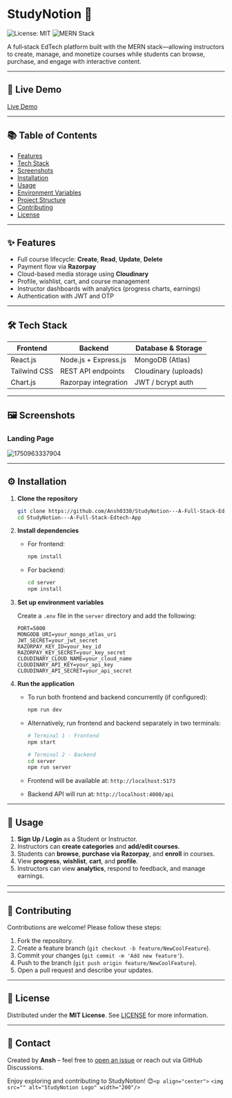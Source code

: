 # StudyNotion 🚀

![License: MIT](https://img.shields.io/badge/License-MIT-green) ![MERN Stack](https://img.shields.io/badge/Stack-MERN-blue)

A full‑stack EdTech platform built with the MERN stack—allowing instructors to create, manage, and monetize courses while students can browse, purchase, and engage with interactive content.

---

## 🔗 Live Demo

[Live Demo ](https://studynotion-frontend-beta-jet.vercel.app/ "Go to homepage")

---

## 📚 Table of Contents

- [Features](#-features)
- [Tech Stack](#-tech-stack)
- [Screenshots](#-screenshots)
- [Installation](#-installation)
- [Usage](#-usage)
- [Environment Variables](#-environment-variables)
- [Project Structure](#-project-structure)
- [Contributing](#-contributing)
- [License](#-license)

---

## ✨ Features

- Full course lifecycle: **Create**, **Read**, **Update**, **Delete**
- Payment flow via **Razorpay**
- Cloud-based media storage using **Cloudinary**
- Profile, wishlist, cart, and course management
- Instructor dashboards with analytics (progress charts, earnings)
- Authentication with JWT and OTP

---

## 🛠️ Tech Stack

| Frontend     | Backend              | Database & Storage   |
| ------------ | -------------------- | -------------------- |
| React.js     | Node.js + Express.js | MongoDB (Atlas)      |
| Tailwind CSS | REST API endpoints   | Cloudinary (uploads) |
| Chart.js     | Razorpay integration | JWT / bcrypt auth    |

---

## 🖼️ Screenshots

### Landing Page

![1750963337904](image/readme/1750963337904.png)

---

## ⚙️ Installation

1. **Clone the repository**

   ```bash
   git clone https://github.com/Ansh0330/StudyNotion---A-Full-Stack-Edtech-App.git
   cd StudyNotion---A-Full-Stack-Edtech-App
   ```
2. **Install dependencies**

   - For frontend:

     ```bash
     npm install
     ```
   - For backend:

     ```bash
     cd server
     npm install
     ```
3. **Set up environment variables**

   Create a `.env` file in the `server` directory and add the following:

   ```env
   PORT=5000
   MONGODB_URI=your_mongo_atlas_uri
   JWT_SECRET=your_jwt_secret
   RAZORPAY_KEY_ID=your_key_id
   RAZORPAY_KEY_SECRET=your_key_secret
   CLOUDINARY_CLOUD_NAME=your_cloud_name
   CLOUDINARY_API_KEY=your_api_key
   CLOUDINARY_API_SECRET=your_api_secret
   ```
4. **Run the application**

   - To run both frontend and backend concurrently (if configured):

     ```bash
     npm run dev
     ```
   - Alternatively, run frontend and backend separately in two terminals:

     ```bash
     # Terminal 1 - Frontend
     npm start

     # Terminal 2 - Backend
     cd server
     npm run server
     ```
   - Frontend will be available at: `http://localhost:5173`
   - Backend API will run at: `http://localhost:4000/api`

---

## 🚀 Usage

1. **Sign Up / Login** as a Student or Instructor.
2. Instructors can **create categories** and **add/edit courses**.
3. Students can **browse**, **purchase via Razorpay**, and **enroll** in courses.
4. View **progress**, **wishlist**, **cart**, and **profile**.
5. Instructors can view **analytics**, respond to feedback, and manage earnings.

---

---

## 🤝 Contributing

Contributions are welcome! Please follow these steps:

1. Fork the repository.
2. Create a feature branch (`git checkout -b feature/NewCoolFeature`).
3. Commit your changes (`git commit -m 'Add new feature'`).
4. Push to the branch (`git push origin feature/NewCoolFeature`).
5. Open a pull request and describe your updates.

---

## 📄 License

Distributed under the **MIT License**. See [LICENSE](LICENSE) for more information.

---

## 📝 Contact

Created by **Ansh** – feel free to [open an issue](https://github.com/Ansh0330/StudyNotion---A-Full-Stack-Edtech-App/issues) or reach out via GitHub Discussions.

Enjoy exploring and contributing to StudyNotion! 😊`<p align="center">`
  `<img src="" alt="StudyNotion Logo" width="200"/>`

</p>
